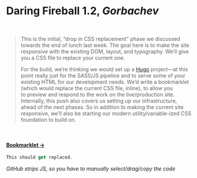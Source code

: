 # Daring Fireball 1.2, *Gorbachev*

 

> This is the initial, “drop in CSS replacement” phase we discussed towards the end of lunch last week. The goal here is to make the site responsive with the existing DOM, layout, and typography. We’ll give you a CSS file to replace your current one.
>
> For the build, we’re thinking we would set up a [Hugo](https://gohugo.io/) project—at this point really just for the SASS/JS pipeline and to serve some of your existing HTML for our development needs. We’d write a bookmarklet (which would replace the current CSS file, inline), to allow you to preview and respond to the work on the live/production site. Internally, this push also covers us setting up our infrastructure, ahead of the next phases. So in addition to making the current site responsive, we’ll also be starting our modern utility/variable-ized CSS foundation to build on.

 

#### [Bookmarklet →](https://mfehrenbach.github.io/gorbachev/bookmarklet.txt "Gorbachev") <!-- Title for regex hook. -->

```js
This should get replaced.
```

*GitHub strips JS, so you have to manually select/drag/copy the code*
